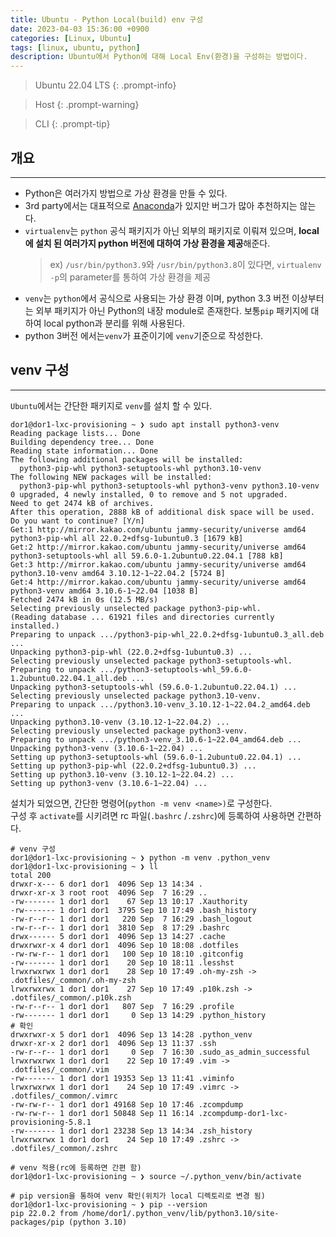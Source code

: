 ```yaml
---
title: Ubuntu - Python Local(build) env 구성
date: 2023-04-03 15:36:00 +0900
categories: [Linux, Ubuntu]
tags: [linux, ubuntu, python]
description: Ubuntu에서 Python에 대해 Local Env(환경)을 구성하는 방법이다.
---
```


>Ubuntu 22.04 LTS
{: .prompt-info}

>Host
{: .prompt-warning}

>CLI
{: .prompt-tip}

## 개요
---

* Python은 여러가지 방법으로 가상 환경을 만들 수 있다.
* 3rd party에서는 대표적으로 [Anaconda](https://www.anaconda.com/)가 있지만 버그가 많아 추천하지는 않는다.
* `virtualenv`는 `python` 공식 패키지가 아닌 외부의 패키지로 이뤄져 있으며, **local에 설치 된 여러가지 python 버전에 대하여 가상 환경을 제공**해준다.
  > ex) `/usr/bin/python3.9`와 `/usr/bin/python3.8`이 있다면, `virtualenv -p`의 parameter를 통하여 가상 환경을 제공
* `venv`는 `python`에서 공식으로 사용되는 가상 환경 이며, python 3.3 버전 이상부터는 외부 패키지가 아닌 Python의 내장 module로 존재한다.
  보통`pip` 패키지에 대하여 local python과 분리를 위해 사용된다.
* python 3버전 에서는`venv`가 표준이기에 `venv`기준으로 작성한다.

## venv 구성
---

`Ubuntu`에서는 간단한 패키지로 `venv`를 설치 할 수 있다.

```shell
dor1@dor1-lxc-provisioning ~ ❯ sudo apt install python3-venv
Reading package lists... Done
Building dependency tree... Done
Reading state information... Done
The following additional packages will be installed:
  python3-pip-whl python3-setuptools-whl python3.10-venv
The following NEW packages will be installed:
  python3-pip-whl python3-setuptools-whl python3-venv python3.10-venv
0 upgraded, 4 newly installed, 0 to remove and 5 not upgraded.
Need to get 2474 kB of archives.
After this operation, 2888 kB of additional disk space will be used.
Do you want to continue? [Y/n]
Get:1 http://mirror.kakao.com/ubuntu jammy-security/universe amd64 python3-pip-whl all 22.0.2+dfsg-1ubuntu0.3 [1679 kB]
Get:2 http://mirror.kakao.com/ubuntu jammy-security/universe amd64 python3-setuptools-whl all 59.6.0-1.2ubuntu0.22.04.1 [788 kB]
Get:3 http://mirror.kakao.com/ubuntu jammy-security/universe amd64 python3.10-venv amd64 3.10.12-1~22.04.2 [5724 B]
Get:4 http://mirror.kakao.com/ubuntu jammy-security/universe amd64 python3-venv amd64 3.10.6-1~22.04 [1038 B]
Fetched 2474 kB in 0s (12.5 MB/s)
Selecting previously unselected package python3-pip-whl.
(Reading database ... 61921 files and directories currently installed.)
Preparing to unpack .../python3-pip-whl_22.0.2+dfsg-1ubuntu0.3_all.deb ...
Unpacking python3-pip-whl (22.0.2+dfsg-1ubuntu0.3) ...
Selecting previously unselected package python3-setuptools-whl.
Preparing to unpack .../python3-setuptools-whl_59.6.0-1.2ubuntu0.22.04.1_all.deb ...
Unpacking python3-setuptools-whl (59.6.0-1.2ubuntu0.22.04.1) ...
Selecting previously unselected package python3.10-venv.
Preparing to unpack .../python3.10-venv_3.10.12-1~22.04.2_amd64.deb ...
Unpacking python3.10-venv (3.10.12-1~22.04.2) ...
Selecting previously unselected package python3-venv.
Preparing to unpack .../python3-venv_3.10.6-1~22.04_amd64.deb ...
Unpacking python3-venv (3.10.6-1~22.04) ...
Setting up python3-setuptools-whl (59.6.0-1.2ubuntu0.22.04.1) ...
Setting up python3-pip-whl (22.0.2+dfsg-1ubuntu0.3) ...
Setting up python3.10-venv (3.10.12-1~22.04.2) ...
Setting up python3-venv (3.10.6-1~22.04) ...
```

설치가 되었으면, 간단한 명령어(`python -m venv <name>)`로 구성한다.  
구성 후 `activate`를 시키려면 rc 파일(`.bashrc` /`.zshrc`)에 등록하여 사용하면 간편하다.

```shell
# venv 구성
dor1@dor1-lxc-provisioning ~ ❯ python -m venv .python_venv
dor1@dor1-lxc-provisioning ~ ❯ ll
total 200
drwxr-x--- 6 dor1 dor1  4096 Sep 13 14:34 .
drwxr-xr-x 3 root root  4096 Sep  7 16:29 ..
-rw------- 1 dor1 dor1    67 Sep 13 10:17 .Xauthority
-rw------- 1 dor1 dor1  3795 Sep 10 17:49 .bash_history
-rw-r--r-- 1 dor1 dor1   220 Sep  7 16:29 .bash_logout
-rw-r--r-- 1 dor1 dor1  3810 Sep  8 17:29 .bashrc
drwx------ 5 dor1 dor1  4096 Sep 13 14:27 .cache
drwxrwxr-x 4 dor1 dor1  4096 Sep 10 18:08 .dotfiles
-rw-rw-r-- 1 dor1 dor1   100 Sep 10 18:10 .gitconfig
-rw------- 1 dor1 dor1    20 Sep 10 18:11 .lesshst
lrwxrwxrwx 1 dor1 dor1    28 Sep 10 17:49 .oh-my-zsh -> .dotfiles/_common/.oh-my-zsh
lrwxrwxrwx 1 dor1 dor1    27 Sep 10 17:49 .p10k.zsh -> .dotfiles/_common/.p10k.zsh
-rw-r--r-- 1 dor1 dor1   807 Sep  7 16:29 .profile
-rw------- 1 dor1 dor1     0 Sep 13 14:29 .python_history
# 확인
drwxrwxr-x 5 dor1 dor1  4096 Sep 13 14:28 .python_venv
drwxr-xr-x 2 dor1 dor1  4096 Sep 13 11:37 .ssh
-rw-r--r-- 1 dor1 dor1     0 Sep  7 16:30 .sudo_as_admin_successful
lrwxrwxrwx 1 dor1 dor1    22 Sep 10 17:49 .vim -> .dotfiles/_common/.vim
-rw------- 1 dor1 dor1 19353 Sep 13 11:41 .viminfo
lrwxrwxrwx 1 dor1 dor1    24 Sep 10 17:49 .vimrc -> .dotfiles/_common/.vimrc
-rw-rw-r-- 1 dor1 dor1 49168 Sep 10 17:46 .zcompdump
-rw-rw-r-- 1 dor1 dor1 50848 Sep 11 16:14 .zcompdump-dor1-lxc-provisioning-5.8.1
-rw------- 1 dor1 dor1 23238 Sep 13 14:34 .zsh_history
lrwxrwxrwx 1 dor1 dor1    24 Sep 10 17:49 .zshrc -> .dotfiles/_common/.zshrc

# venv 적용(rc에 등록하면 간편 함)
dor1@dor1-lxc-provisioning ~ ❯ source ~/.python_venv/bin/activate

# pip version을 통하여 venv 확인(위치가 local 디렉토리로 변경 됨)
dor1@dor1-lxc-provisioning ~ ❯ pip --version
pip 22.0.2 from /home/dor1/.python_venv/lib/python3.10/site-packages/pip (python 3.10)
```